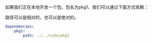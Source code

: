 如果我们正在本地开发一个包，包名为pkg1，我们可以通过下面方式依赖：

路径可以是相对的，也可以是绝对的。

```yaml
dependencies:
	pkg1:
        path: ../../code/pkg1
```

